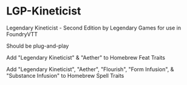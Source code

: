 # LGP-Kineticist
Legendary Kineticist - Second Edition by Legendary Games for use in FoundryVTT

Should be plug-and-play

Add "Legendary Kineticist" & "Aether" to Homebrew Feat Traits

Add "Legendary Kineticist", "Aether", "Flourish", "Form Infusion", & "Substance Infusion" to Homebrew Spell Traits
